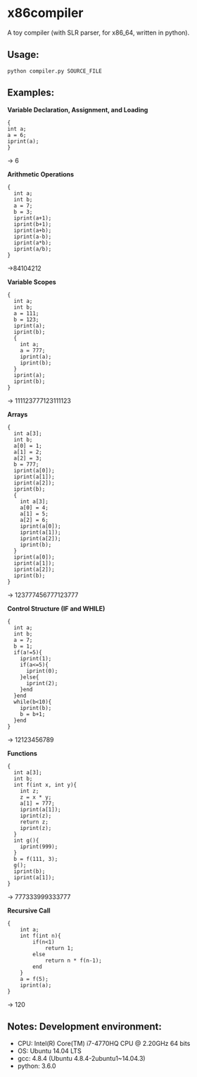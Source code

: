 # x86compiler
A toy compiler (with SLR parser, for x86_64, written in python). 

## Usage:

    python compiler.py SOURCE_FILE

## Examples:

 **Variable Declaration, Assignment, and Loading**
 
    {
    int a;
    a = 6;
    iprint(a);
    }
-> 6


**Arithmetic Operations**

    {
      int a;
      int b;
      a = 7;
      b = 3;
      iprint(a+1);
      iprint(b+1);
      iprint(a+b);
      iprint(a-b);
      iprint(a*b);
      iprint(a/b);
    }
->84104212

**Variable Scopes**

    {
      int a;
      int b;
      a = 111;
      b = 123;
      iprint(a);
      iprint(b);
      {
        int a;
        a = 777;
        iprint(a);
        iprint(b);
      }
      iprint(a);
      iprint(b);
    }
-> 111123777123111123

**Arrays**

    {
      int a[3];
      int b;
      a[0] = 1;
      a[1] = 2;
      a[2] = 3;
      b = 777;
      iprint(a[0]);
      iprint(a[1]);
      iprint(a[2]);
      iprint(b);
      {
        int a[3];
        a[0] = 4;
        a[1] = 5;
        a[2] = 6;
        iprint(a[0]);
        iprint(a[1]);
        iprint(a[2]);
        iprint(b);
      }
      iprint(a[0]);
      iprint(a[1]);
      iprint(a[2]);
      iprint(b);
    }
-> 123777456777123777

**Control Structure (IF and WHILE)**

    {
      int a;
      int b;
      a = 7;
      b = 1;
      if(a!=5){
        iprint(1);
        if(a<=5){
          iprint(0);
        }else{
          iprint(2);
        }end
      }end
      while(b<10){
        iprint(b);
        b = b+1;
      }end
    }
-> 12123456789

**Functions**

    {
      int a[3];
      int b;
      int f(int x, int y){
        int z;
        z = x * y;
        a[1] = 777;
        iprint(a[1]);
        iprint(z);
        return z;
        iprint(z);
      }
      int g(){
        iprint(999);
      }
      b = f(111, 3);
      g();
      iprint(b);
      iprint(a[1]);
    }
-> 777333999333777

**Recursive Call**

    {
        int a;
        int f(int n){
            if(n<1)
                return 1;
            else
                return n * f(n-1);
            end
        }
        a = f(5);
        iprint(a);
    }
-> 120

## Notes: Development environment:

 - CPU: Intel(R) Core(TM) i7-4770HQ CPU @ 2.20GHz 64 bits
 - OS: Ubuntu 14.04 LTS
 - gcc: 4.8.4 (Ubuntu 4.8.4-2ubuntu1~14.04.3)
 - python: 3.6.0
